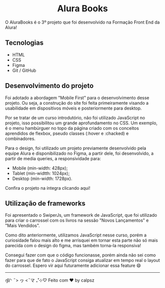 <h1 align="center"> Alura Books </h1>

O AluraBooks é o 3º projeto que foi desenvolvido na Formação Front End da Alura!

<h2>Tecnologias</h2>

* HTML
* CSS
* Figma
* Git / GitHub

<h2>Desenvolvimento do projeto</h2>

Foi adotado a abordagem "Mobile First" para o desenvolvimento desse projeto. Ou seja, a construção do site foi feita primeiramente visando a usabilidade em dispositivos móveis e posteriormente para desktop.

Por se tratar de um curso introdutório, não foi utilizado JavaScript no projeto, isso possibilitou um grande aprofundamento no CSS. Um exemplo, é o menu hambúrguer no topo da página criado com os conceitos aprendidos de flexbox, pseudo classes (:hover e :chacked) e combinadores.

Para o design, foi utilizado um projeto previamente desenvolvido pela equipe Alura e disponibilizado no Figma, a partir dele, foi desenvolvido, a partir de media queries, a responsividade para:
* Mobile (min-width: 428px);
* Tablet (min-widtth: 1024px);
* Desktop (min-width: 1728px).

Confira o projeto na íntegra clicando aqui!

<h2>Utilização de frameworks</h2>

Foi apresentado o SwiperJs, um framework de JavaScript, que foi utilizado para criar o carrossel com os livros na sessão "Novos Lançamentos" e "Mais Vendidos".

Como dito anteriormente, utilizamos JavaScript nesse curso, porém a curiosidade falou mais alto e me arrisquei em tornar esta parte não só mais parecida com o design do figma, mas também torna-la responsiva!

Consegui fazer com que o código funcionasse, porém ainda não sei como fazer para que de fato o JavaScript consiga atualizar em tempo real o layout do carrossel. Espero vir aqui futuramente adicionar essa feature :smile:

----

ദ്ദി/ᐠ ˵> ヮ <˵マ ₊˚⊹♡ Feito com ❤ by calpsz
